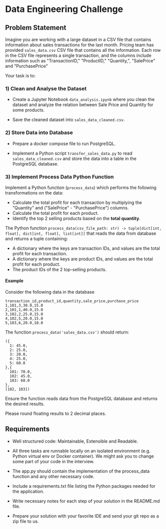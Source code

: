 # Data Engineering Challenge

## Problem Statement

Imagine you are working with a large dataset in a CSV file that contains information about sales transactions for the last month.
Pricing team has provided `sales_data.csv` CSV file that contains all the information.
Each row in the CSV file represents a single transaction, and the columns include information such as 
"TransactionID," "ProductID," "Quantity,", "SalePrice" and "PurchasePrice"

Your task is to:
### 1) Clean and Analyse the Dataset

* Create a Jupyter Notebook `data_analysis.ipynb` where you clean the dataset and analyze the relation between Sale Price and Quantity for some products.

* Save the cleaned dataset into `sales_data_cleaned.csv`.

### 2) Store Data into Database

* Prepare a docker compose file to run PostgreSQL.

* Implement a Python script `transfer_sales_data.py` to read `sales_data_cleaned.csv` and store the data into a table in the PostgreSQL database.

### 3) Implement Process Data Python Function

Implement a Python function (`process_data`) which performs the following transformations on the data:
* Calculate the total profit for each transaction by multiplying the "Quantity" and ("SalePrice" - "PurchasePrice") columns.
* Calculate the total profit for each product.
* Identify the top 2 selling products based on the **total quantity**.

The Python function `process_data(csv_file_path: str) -> tuple[dict[int, float], dict[int, float], list[int]]`
that reads the data from database and returns a tuple containing:

* A dictionary where the keys are transaction IDs, and values are the total profit for each transaction.
* A dictionary where the keys are product IDs, and values are the total profit for each product.
* The product IDs of the 2 top-selling products.

#### Example

Consider the following data in the database
```
transaction_id,product_id,quantity,sale_price,purchase_price
1,101,3,30.0,15.0
2,101,1,40.0,15.0
3,102,2,25.0,15.0
4,102,5,20.0,15.0
5,103,6,20.0,10.0
```
The function `process_data('sales_data.csv')` should return:
```
({
  1: 45.0,
  2: 25.0,
  3: 20.0,
  4: 25.0,
  5: 60.0
},{
  101: 70.0,
  102: 45.0,
  103: 60.0
},
[102, 103])
```

Ensure the function reads data from the PostgreSQL database and returns the desired results.

Please round floating results to 2 decimal places.

## Requirements

* Well structured code: Maintainable, Extensible and Readable.

* All three tasks are runnable locally on an isolated environment (e.g. Python virtual env or Docker container). We might ask you to change some part of your code in the interview. 

* The app.py should contain the implementation of the process_data function and any other necessary code.

* Include a requirements.txt file listing the Python packages needed for the application.

* Write necessary notes for each step of your solution in the README.md file.

* Prepare your solution with your favorite IDE and send your git repo as a zip file to us.


